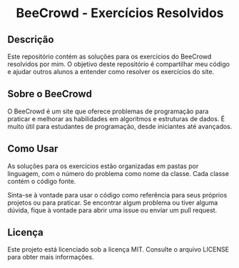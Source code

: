 <h1 align="center">BeeCrowd - Exercícios Resolvidos</h1>

## Descrição

Este repositório contém as soluções para os exercícios do BeeCrowd resolvidos por mim. O objetivo deste repositório é compartilhar meu código e ajudar outros alunos a entender como resolver os exercícios do site.

## Sobre o BeeCrowd

O BeeCrowd é um site que oferece problemas de programação para praticar e melhorar as habilidades em algoritmos e estruturas de dados. É muito útil para estudantes de programação, desde iniciantes até avançados.

## Como Usar

As soluções para os exercícios estão organizadas em pastas por linguagem, com o número do problema como nome da classe. Cada classe contém o código fonte.

Sinta-se à vontade para usar o código como referência para seus próprios projetos ou para praticar. Se encontrar algum problema ou tiver alguma dúvida, fique à vontade para abrir uma issue ou enviar um pull request.

## Licença

Este projeto está licenciado sob a licença MIT. Consulte o arquivo LICENSE para obter mais informações.
